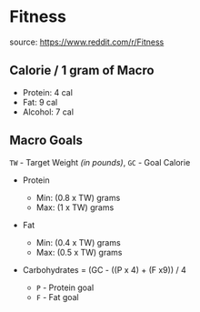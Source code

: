 # Fitness

source: https://www.reddit.com/r/Fitness


## Calorie / 1 gram of Macro
- Protein: 4 cal
- Fat: 9 cal
- Alcohol: 7 cal

## Macro Goals
`TW` - Target Weight *(in pounds)*, `GC` - Goal Calorie

- Protein
  - Min: (0.8 x TW) grams
  - Max: (1 x TW) grams
  
- Fat
  - Min: (0.4 x TW) grams
  - Max: (0.5 x TW) grams
  
- Carbohydrates
  = (GC - ((P x 4) + (F x9)) / 4
  - `P` - Protein goal
  - `F` - Fat goal
